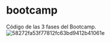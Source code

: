 # bootcamp
Código de las 3 fases del Bootcamp. 
![58272fa53f77812fc63bd9412b41061e](https://github.com/nicosal1080/bootcamp/assets/57862641/c54ba3cd-8cb1-4d63-832b-705a135189b7)
